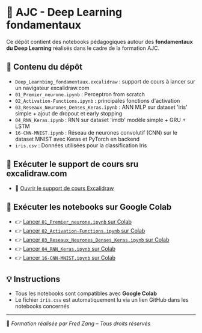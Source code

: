 # 🧠 AJC - Deep Learning fondamentaux

Ce dépôt contient des notebooks pédagogiques autour des **fondamentaux du Deep Learning** réalisés dans le cadre de la formation AJC.

## 📁 Contenu du dépôt

- `Deep_Learnbing_fondamentaux.excalidraw` : support de cours à lancer sur un navigateur excalidraw.com
- `01_Premier_neurone.ipynb` : Perceptron from scratch
- `02_Activation-Functions.ipynb` : principales fonctions d'activation
- `03_Reseaux_Neurones_Denses_Keras.ipynb` : ANN MLP sur dataset 'iris' simple + ajout de dropout et early stopping
- `04_RNN_Keras.ipynb` : RNN sur dataset 'imdb' modèle simple + GRU + LSTM
- `16-CNN-MNIST.ipynb` : Réseau de neurones convolutif (CNN) sur le dataset MNIST avec Keras et PyTorch en backend
- `iris.csv` : Données utilisées pour la classification Iris

## 🚀 Exécuter le support de cours sru excalidraw.com

- 🧠 [Ouvrir le support de cours Excalidraw](https://excalidraw.com/#json=https://raw.githubusercontent.com/Fred-Zang/AJC-ML_etat_art/main/Deep_Learnbing_fondamentaux.excalidraw)

## 🚀 Exécuter les notebooks sur Google Colab

- 👉 [Lancer `01_Premier_neurone.ipynb` sur Colab](https://colab.research.google.com/github/Fred-Zang/AJC-Deep_Learning_fondamentaux/blob/main/01_Premier_neurone.ipynb)
- 👉 [Lancer `02_Activation-Functions.ipynb` sur Colab](https://colab.research.google.com/github/Fred-Zang/AJC-Deep_Learning_fondamentaux/blob/main/02_Activation-Functions.ipynb)
- 👉 [Lancer `03_Reseaux_Neurones_Denses_Keras.ipynb` sur Colab](https://colab.research.google.com/github/Fred-Zang/AJC-Deep_Learning_fondamentaux/blob/main/03_Reseaux_Neurones_Denses_Keras.ipynb)
- 👉 [Lancer `04_RNN_Keras.ipynb` sur Colab](https://colab.research.google.com/github/Fred-Zang/AJC-Deep_Learning_fondamentaux/blob/main/04_RNN_Keras.ipynb)
- 👉 [Lancer `16-CNN-MNIST.ipynb` sur Colab](https://colab.research.google.com/github/Fred-Zang/AJC-Deep_Learning_fondamentaux/blob/main/16-CNN-MNIST.ipynb)

## 💡 Instructions

- Tous les notebooks sont compatibles avec **Google Colab**
- Le fichier `iris.csv` est automatiquement lu via un lien GitHub dans les notebooks concernés

---

📌 *Formation réalisée par Fred Zang – Tous droits réservés*
